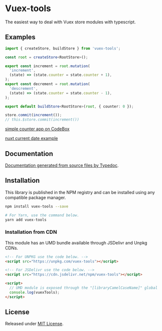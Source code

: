 # Vuex-tools

The easiest way to deal with Vuex store modules with typescript.

## Examples

```ts
import { createStore, buildStore } from 'vuex-tools';

const root = createStore<RootStore>();

export const increment = root.mutation(
  'increment',
  (state) => (state.counter = state.counter + 1),
);
export const decrement = root.mutation(
  'descrement',
  (state) => (state.counter = state.counter - 1),
);

export default buildStore<RootStore>(root, { counter: 0 });

store.commit(increment());
// this.$store.commit(increment())
```

[simple counter app on CodeBox](https://codesandbox.io/s/vuex-tools-example-vz2of?file=/src/store/index.ts)

[nuxt current date example](https://codesandbox.io/s/vuex-tools-nuxt-example-fvksv?file=/store/index.js)

## Documentation

[Documentation generated from source files by Typedoc](./docs/README.md).

## Installation

This library is published in the NPM registry and can be installed using any compatible package manager.

```sh
npm install vuex-tools --save

# For Yarn, use the command below.
yarn add vuex-tools
```

### Installation from CDN

This module has an UMD bundle available through JSDelivr and Unpkg CDNs.

```html
<!-- For UNPKG use the code below. -->
<script src="https://unpkg.com/vuex-tools"></script>

<!-- For JSDelivr use the code below. -->
<script src="https://cdn.jsdelivr.net/npm/vuex-tools"></script>

<script>
  // UMD module is exposed through the "[libraryCamelCaseName]" global variable.
  console.log(vuexTools);
</script>
```

## License

Released under [MIT License](./LICENSE).
